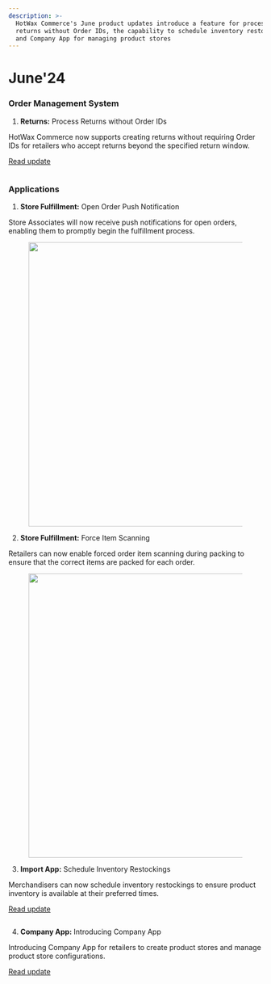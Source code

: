 ```yaml
---
description: >-
  HotWax Commerce's June product updates introduce a feature for processing
  returns without Order IDs, the capability to schedule inventory restocking,
  and Company App for managing product stores
---
```


# June'24

### Order Management System

1. **Returns:** Process Returns without Order IDs

HotWax Commerce now supports creating returns without requiring Order IDs for retailers who accept returns beyond the specified return window.

[Read update](process-returns-without-order-ids.md)

<figure><img src="https://www.hotwax.co/hubfs/Return.png" alt=""><figcaption></figcaption></figure>

### Applications

1. **Store Fulfillment:** Open Order Push Notification

Store Associates will now receive push notifications for open orders, enabling them to promptly begin the fulfillment process.

<figure><img src="https://www.hotwax.co/hs-fs/hubfs/BOPIS%20Notification.png?width=1808&#x26;height=1214&#x26;name=BOPIS%20Notification.png" alt="" width="563"><figcaption></figcaption></figure>

2. **Store Fulfillment:** Force Item Scanning

Retailers can now enable forced order item scanning during packing to ensure that the correct items are packed for each order.

<figure><img src="https://www.hotwax.co/hs-fs/hubfs/force%20scanning.png?width=1200&#x26;height=415&#x26;name=force%20scanning.png" alt="" width="563"><figcaption></figcaption></figure>



3. **Import App:** Schedule Inventory Restockings

Merchandisers can now schedule inventory restockings to ensure product inventory is available at their preferred times.

[Read update](schedule-inventory-restockings.md)

<figure><img src="https://www.hotwax.co/hubfs/Import.png" alt=""><figcaption></figcaption></figure>

4. **Company App:** Introducing Company App

Introducing Company App for retailers to create product stores and manage product store configurations.

[Read update](introducing-company-app.md)

<figure><img src="https://www.hotwax.co/hubfs/company%20app.png" alt=""><figcaption></figcaption></figure>
